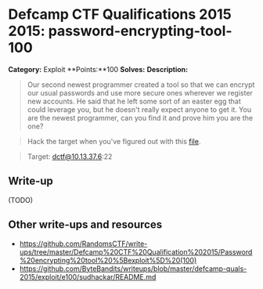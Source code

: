 # Defcamp CTF Qualifications 2015 2015: password-encrypting-tool-100

**Category:** Exploit
**Points:**100
**Solves:**
**Description:**

>Our second newest programmer created a tool so that we can encrypt our usual passwords and use more secure ones wherever we register new accounts. He said that he left some sort of an easter egg that could leverage you, but he doesn't really expect anyone to get it. You are the newest programmer, can you find it and prove him you are the one?

> Hack the target when you've figured out with this [file](e100).

>Target: dctf@10.13.37.6:22


## Write-up

(TODO)

## Other write-ups and resources

* <https://github.com/RandomsCTF/write-ups/tree/master/Defcamp%20CTF%20Qualification%202015/Password%20encrypting%20tool%20%5Bexploit%5D%20(100)> 
* <https://github.com/ByteBandits/writeups/blob/master/defcamp-quals-2015/exploit/e100/sudhackar/README.md>
